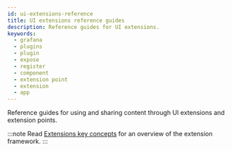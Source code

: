 ```yaml
---
id: ui-extensions-reference
title: UI extensions reference guides
description: Reference guides for UI extensions.
keywords:
  - grafana
  - plugins
  - plugin
  - expose
  - register
  - component
  - extension point
  - extension
  - app
---
```


Reference guides for using and sharing content through UI extensions and extension points.

:::note
Read [Extensions key concepts](../../how-to-guides/ui-extensions/ui-extensions-concepts) for an overview of the extension framework. 
:::

<DocLinkList />
